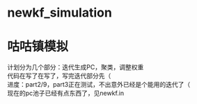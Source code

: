 # newkf_simulation
# 咕咕镇模拟

计划分为几个部分：迭代生成PC，聚类，调整权重  
代码在写了在写了，写完迭代部分先（  
进度：part2/9，part3正在测试，不出意外已经是个能用的迭代了（  
现在的pc池子已经有点东西了，见newkf\.in  
